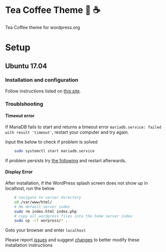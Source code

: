# Tea Coffee Theme :tea: :coffee:
Tea Coffee theme for wordpress.org

# Setup
## Ubuntu 17.04
### Installation and configuration
Follow instructions listed on [this site](https://websiteforstudents.com/installing-wordpress-ubuntu-17-04-17-10-apache2-mariadb-php/).

### Troublshooting
#### Timeout error
If MariaDB fails to start and returns a timeout error
`mariadb.service: failed with result 'timeout'`, restart your computer and try again.

Input the below to check if problem is solved
```bash
    sudo systemctl start mariadb.service
```

If problem persists try [the following](https://unix.stackexchange.com/questions/249530/mariadb-dependency-problems-leaving-unconfigured) and restart afterwards.

#### Display Error
After installation, if the WordPress splash screen does not show up in localhost, run the below
```bash 
    # navigate to server directory
    cd /var/www/html/
    # Rm default server index
    sudo rm index.html index.php
    # copy all wordpress files into the home server index
    sudo cp -rf worpress/* .
```

Goto your browser and enter `localhost` 

Please report [issues](../../issues) and suggest [changes](../../pulls) to better modify these installation instructions

